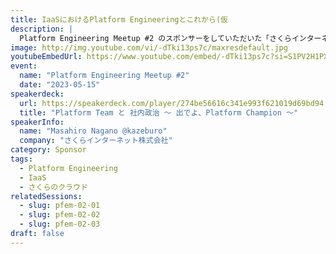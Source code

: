 ```yaml
---
title: IaaSにおけるPlatform Engineeringとこれから(仮
description: |
  Platform Engineering Meetup #2 のスポンサーをしていただいた「さくらインターネット株式会社」の@kazeburoさんが、IaaSである「さくらのクラウド」におけるPlatform Engineeringの取り組みについて紹介します。
image: http://img.youtube.com/vi/-dTki13ps7c/maxresdefault.jpg
youtubeEmbedUrl: https://www.youtube.com/embed/-dTki13ps7c?si=S1PV2H1PXUrBnieO
event:
  name: "Platform Engineering Meetup #2"
  date: "2023-05-15"
speakerdeck:
  url: https://speakerdeck.com/player/274be56616c341e993f621019d69bd94
  title: "Platform Team と 社内政治 〜 出でよ、Platform Champion 〜"
speakerInfo:
  name: "Masahiro Nagano @kazeburo"
  company: "さくらインターネット株式会社"
category: Sponsor
tags:
  - Platform Engineering
  - IaaS
  - さくらのクラウド
relatedSessions:
  - slug: pfem-02-01
  - slug: pfem-02-02
  - slug: pfem-02-03
draft: false
---
```

